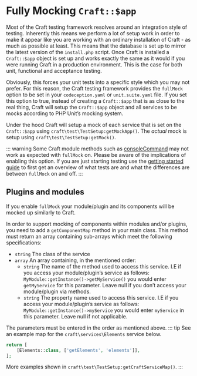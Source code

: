 # Fully Mocking `Craft::$app`

Most of the Craft testing framework resolves around an integration style of testing.
Inherently this means we perform a lot of setup work in order to make it appear
like you are working with an ordinary installation of Craft - as much as possible at least.
This means that the database is set up to mirror the latest version of the `install.php` script.
Once Craft is installed a `Craft::$app` object is set up and works exactly the same
as it would if you were running Craft in a production environment. This is the case for both
unit, functional and acceptance testing.

Obviously, this forces your unit tests into a specific style which you may not prefer.
For this reason, the Craft testing framework provides the `fullMock` option
to be set in your `codeception.yaml` or `unit.suite.yaml` file. If you set this option to true,
instead of creating a `Craft::$app` that is as close to the real thing, Craft will
setup the `Craft::$app` object and all services to be mocks according to
PHP Unit’s mocking system.

Under the hood Craft will setup a mock of each service that is set on the `Craft::$app`
using `craft\test\TestSetup:getMockApp()`. The _actual_ mock is setup using
`craft\test\TestSetup:getMock()`.

::: warning
Some Craft module methods such as [consoleCommand](../testing-craft/console.md) may not work as expected with `fullMock` on.
Please be aware of the implications of enabling this option. If you are just starting testing
use the [getting started guide](../testing-craft/setup.md)
to first get an overview of what tests are and
what the differences are between `fullMock` on and off.
:::

## Plugins and modules
If you enable `fullMock` your module/plugin and its components will be mocked
up similarly to Craft.

In order to support mocking of components within modules and/or plugins, you need to add
a `getComponentMap` method in your main class. This method must return an array
containing sub-arrays which meet the following specifications:

- `string` The class of the service
- `array` An array containing, in the mentioned order:
  - `string` The name of the method used to access this service. I.E if you access
  your module/plugin’s service as follows: `MyModule::getInstance()->getMyService()`
  you would enter `getMyService` for this parameter. Leave null if you don’t access
  your module/plugin via methods.
  - `string` The property name used to access this service. I.E
  if you access your module/plugin’s service as follows:
   `MyModule::getInstance()->myService` you would enter `myService` in this parameter.
   Leave null if not applicable.

The parameters must be entered in the order as mentioned above.
::: tip
See an example map for the `craft\services\Elements` service below.

```php
return [
    [Elements::class, ['getElements', 'elements']],
];
```
More examples shown in `craft\test\TestSetup:getCraftServiceMap()`.
:::
